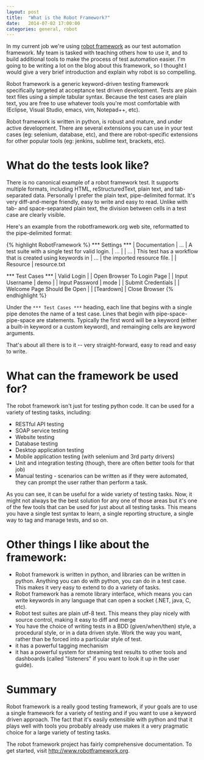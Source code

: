 ```yaml
---
layout: post
title:  "What is the Robot Framework?"
date:   2014-07-02 17:00:00
categories: general, robot
---
```


In my current job we're using [robot
framework](http://www.robotframework.org) as our test automation
framework. My team is tasked with teaching others how to use it,
and to build additional tools to make the process of test automation
easier. I'm going to be writing a lot on the blog about this
framework, so I thought I would give a very brief introduction and
explain why robot is so compelling. 

Robot framework is a generic keyword-driven testing
framework specifically targeted at acceptance test driven
development. Tests are plain text files using a simple tabular
syntax. Because the test cases are plain text, you are free to use 
whatever tools you're most comfortable with (Eclipse, Visual Studio,
emacs, vim, Notepad++, etc).

Robot framework is written in python, is robust and mature, and under
active development. There are several extensions you can use in your
test cases (eg: selenium, database, etc), and there are robot-specific
extensions for other popular tools (eg: jenkins, sublime text,
brackets, etc). 

# What do the tests look like?

There is no canonical example of a robot framework test. It supports
multiple formats, including HTML, reStructuredText, plain text, and
tab-separated data. Personally I prefer the plain text, pipe-delimited
format. It's very diff-and-merge friendly, easy to write and easy to
read. Unlike with tab- and space-separated plain text, the division
between cells in a test case are clearly visible.

Here's an example from the robotframework.org web site, reformatted to
the pipe-delimited format:

{% highlight RobotFramework %}
*** Settings ***
| Documentation 
| ... | A test suite with a single test for valid login.
| ... |
| ... | This test has a workflow that is created using keywords in
| ... | the imported resource file.
| 
| Resource | resource.txt

*** Test Cases ***
| Valid Login
| | Open Browser To Login Page
| | Input Username | demo
| | Input Password | mode
| | Submit Credentials
| | Welcome Page Should Be Open
| | [Teardown] | Close Browser
{% endhighlight %}


Under the `*** Test Cases ***` heading, each line that begins with a
single pipe denotes the name of a test case. Lines that begin with
pipe-space-pipe-space are statements. Typically the first word will
be a keyword (either a built-in keyword or a custom keyword), and 
remainging cells are keyword arguments.

That's about all there is to it -- very straight-forward, easy to read
and easy to write.

# What can the framework be used for?

The robot framework isn't just for testing python code. It can be used
for a variety of testing tasks, including:

* RESTful API testing
* SOAP service testing
* Website testing
* Database testing
* Desktop application testing
* Mobile application testing (with selenium and 3rd party drivers)
* Unit and integration testing (though, there are often better tools 
  for that job)
* Manual testing - scenarios can be written as if they were automated,
  they can prompt the user rather than perform a task.

As you can see, it can be useful for a wide variety of testing
tasks. Now, it might not always be the best solution for any one of
those areas but it's one of the few tools that can be used for just
about all testing tasks. This means you have a single test syntax to
learn, a single reporting structure, a single way to tag and manage
tests, and so on. 

# Other things I like about the framework:

* Robot framework is written in python, and libraries can be written
  in python. Anything you can do with python, you can do in a test
  case. This makes it very easy to extend to do a variety of tasks.
* Robot framework has a remote library interface, which means you can write keywords
  in any language that can open a socket (.NET, java, C, etc). 
* Robot test suites are plain utf-8 text. This means they play nicely
  with source control, making it easy to diff and merge
* You have the choice of writing tests in a BDD (given/when/then)
  style, a procedural style, or in a data driven style. Work the way
  you want, rather than be forced into a particular style of test.
* it has a powerful tagging mechanism
* it has a powerful system for streaming test results to other tools
  and dashboards (called "listeners" if you want to look it up in the
  user guide).


# Summary

Robot framework is a really good testing framework, if your goals are
to use a single framework for a variety of testing and if you want to
use a keyword driven approach. The fact that it's easily extensible
with python and that it plays well with tools you probably already use makes
it a very pragmatic choice for a large variety of testing tasks.

The robot framework project has fairly comprehensive documentation. To
get started, visit <http://www.robotframework.org>.
